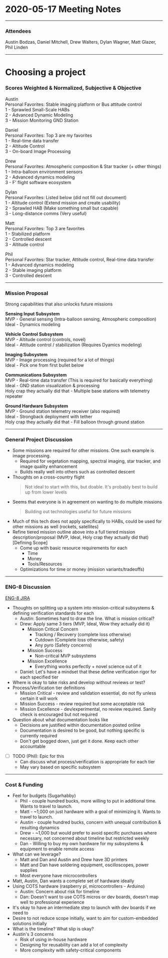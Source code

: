 # 2020-05-17  Meeting Notes

---

### Attendees

Austin Bodzas, Daniel Mitchell, Drew Walters, Dylan Wagner, Matt Glazer, Phil Linden

---

#  Choosing a project
### Scores Weighted & Normalized, Subjective & Objective
Austin  
Personal Favorites: Stable imaging platform or Bus attitude control  
1 - Sprawled Small-Scale HABs  
2 - Advanced Dynamic Modeling  
3 - Mission Monitoring GND Station

Daniel  
Personal Favorites: Top 3 are my favorites  
1 - Real-time data transfer  
2 - Altitude Control  
3 - On-board Image Processing

Drew  
Personal Favorites: Atmospheric composition & Star tracker (+ other things)  
1 - Intra-balloon environment sensors  
2 - Advanced dynamics modeling  
3 - F' flight software ecosystem

Dylan  
Personal Favorites: Listed below (did not fill out document)  
1 - Altitude control (Extend mission and create usability)  
2 - Sprawled HAB (Make something small but capable)  
3 - Long-distance comms (Very useful)

Matt  
Personal Favorites:  Top 3 are favorites  
1 - Stabilized platform  
2 - Controlled descent  
3 - Altitude control 

Phil  
Personal Favorites: Star tracker, Attitude control, Real-time data transfer  
1 - Advanced dynamics modeling  
2 - Stable imaging platform  
3 - Controlled descent

---

### Mission Proposal
Strong capabilities that also unlocks future missions

**Sensing Input Subsystem**  
MVP - General sensing (Intra-balloon sensing, Atmospheric composition)  
Ideal - Dynamics modeling  

**Vehicle Control Subsystem**  
MVP - Altitude control (controls, novel)  
Ideal - Attitude control / stabilization (Requires Dyamics modeling)  

**Imaging Subsystem**  
MVP - Image processing (required for a lot of things)  
Ideal - Pick one from first bullet below  

**Communications Subsystem**  
MVP - Real-time data transfer (This is required for basically everything)  
Ideal - GND station visualization & processing  
Holy crap they actually did that - Multiple base stations with telemetry repeater  

**Ground Hardware Subsystem**  
MVP - Ground station telemetry receiver (also required)  
Ideal - Strongback deployment with tether  
Holy crap they actually did that - Fill balloon through ground station

---

### General Project Discussion
- Some missions are required for other missions. One such example is image processing. 
    * Required for vegetation mapping, spectral imaging, star tracker, and image quality enhancement
  * Builds really well into others such as controlled descent
- Thoughts on a cross-country flight
    > Not ideal to start with this, but doable. It's probably best to build up from lower levels
- Seems that everyone is in agreement on wanting to do multiple missions
    > Building out technologies useful for future missions
- Much of this tech does not apply specifically to HABs, could be used for other missions as well (rockets, satellites)
- Refine tiered mission outline above into a full tiered mission description/proposal (MVP, Ideal, Holy crap they actually did that) [Defining Scope]
    * Come up with basic resource requirements for each
        * Time
        * Money
        * Tools/Resources
    * Optimizations for time or money (mission variants/tradeoffs)

---

### ENG-8 Discussion
[ENG-8 JIRA](https://terrahab.atlassian.net/browse/ENG-8)
* Thoughts on splitting up a system into mission-critical subsystems & defining verification standards for each
    * Austin: Sometimes hard to draw the line. What is mission critical?
    * Drew: Apply same 3 tiers (MVP, Ideal, Wow they actually did it) <br/>
        * Mission Critical Concern
            * Tracking / Recovery (complete loss otherwise)
            * Cutdown (Complete loss otherwise, safety)
            * Any pyro (Safety concerns)
        * Mission Success
            * Non-critical MVP subsystems
        * Mission Excellence
            * Everything works perfectly + novel science out of it
    * Daniel: Let's have a mindset that these define verification rigor for each specified tier
* Where is okay to take risks and develop without reviews or test?
* Process/Verification tier definitions
    * Mission Critical - review and validation essential, do not fly unless certain it will work
    * Mission Success - review required but some acceptable risk
    * Mission Excellence - dev/experimental, no review required. Sanity check is encouraged but not required
* Question about what documentation looks like
    * Decisions are justified within documentation posted online
    * Documentation is desired to be good, but nothing specific is currently required
    * Don't get bogged down, just get it done. Keep each other accountable
- [ ] TODO (Phil): Epic for this
    * Can discuss what process/verification is appropriate for each tier
    * May vary based on specific subsystem

---

### Cost & Funding

- Feel for budgets (Sugarhabby)
    * Phil - couple hundred bucks, more willing to put in additional time. Wants to travel to launch.
    * Matt - ~1,000 on just hardware with a goal of minimizing it. Wants to travel to launch.
    * Austin - couple hundred bucks, concern with unequal contribution & resulting dynamics
    * Drew - ~1,000 but would prefer to avoid specific purchases where necessary, not concerned about timeline but restricted weekly
    * Dan - Willing to buy my own hardware for my subsystems & equipment to enable remote access
- What can we leverage? 
    * Matt and Dan and Austin and Drew have 3D printers
    * Matt and Dan have soldering equipment, oscilloscopes, power supplies
    * Most everyone have microcontrollers
- Matt, Austin, Dan wants a complete set of hardware ideally
- Using COTS hardware (raspberry pi, microcontrollers - Arduino)
    * Austin: Concern about risk for timeline 
    * Dan: Doesn't want to use COTS micros or dev boards, doesn't map well to professional experience
- It's okay to have an intermediate step to launch with dev boards if we need to
- Desire to not reduce scope initially, want to aim for custom-embedded solutions initially
- What is the timeline? What slip is okay?
- Austin's 3 concerns
    * Risk of using in-house hardware
    * Designing for reusability can add a lot of complexity
    * More complexity with safety-critical components
